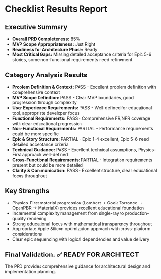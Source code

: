 # Checklist Results Report

## Executive Summary
- **Overall PRD Completeness:** 85%
- **MVP Scope Appropriateness:** Just Right  
- **Readiness for Architecture Phase:** Ready
- **Most Critical Gaps:** Missing detailed acceptance criteria for Epic 5-6 stories, some non-functional requirements need refinement

## Category Analysis Results
- **Problem Definition & Context:** PASS - Excellent problem definition with comprehensive context
- **MVP Scope Definition:** PASS - Clear MVP boundaries, good progression through complexity  
- **User Experience Requirements:** PASS - Well-defined for educational tool, appropriate developer focus
- **Functional Requirements:** PASS - Comprehensive FR/NFR coverage with clear educational progression
- **Non-Functional Requirements:** PARTIAL - Performance requirements could be more specific
- **Epic & Story Structure:** PARTIAL - Epic 1-4 excellent, Epic 5-6 need detailed acceptance criteria
- **Technical Guidance:** PASS - Excellent technical assumptions, Physics-First approach well-defined
- **Cross-Functional Requirements:** PARTIAL - Integration requirements present but could be more detailed  
- **Clarity & Communication:** PASS - Excellent structure, clear educational focus throughout

## Key Strengths
- Physics-First material progression (Lambert → Cook-Torrance → OpenPBR → MaterialX) provides excellent educational foundation
- Incremental complexity management from single-ray to production-quality rendering
- Strong educational focus with mathematical transparency throughout
- Appropriate Apple Silicon optimization approach with cross-platform considerations
- Clear epic sequencing with logical dependencies and value delivery

## Final Validation: ✅ READY FOR ARCHITECT

The PRD provides comprehensive guidance for architectural design and implementation planning.

